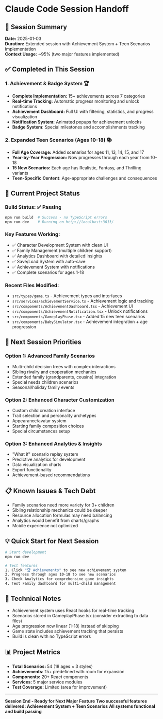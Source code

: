 # Claude Code Session Handoff

## 📅 Session Summary
**Date:** 2025-01-03  
**Duration:** Extended session with Achievement System + Teen Scenarios implementation  
**Context Usage:** ~95% (two major features implemented)

## ✅ Completed in This Session

### 1. Achievement & Badge System 🏆
- **Complete Implementation:** 15+ achievements across 7 categories
- **Real-time Tracking:** Automatic progress monitoring and unlock notifications
- **Achievement Dashboard:** Full UI with filtering, statistics, and progress visualization
- **Notification System:** Animated popups for achievement unlocks
- **Badge System:** Special milestones and accomplishments tracking

### 2. Expanded Teen Scenarios (Ages 10-18) 📚
- **Full Age Coverage:** Added scenarios for ages 11, 13, 14, 15, and 17
- **Year-by-Year Progression:** Now progresses through each year from 10-18
- **15 New Scenarios:** Each age has Realistic, Fantasy, and Thrilling variants
- **Teen-Specific Content:** Age-appropriate challenges and consequences

## 🚀 Current Project Status

### Build Status: ✅ Passing
```bash
npm run build  # Success - no TypeScript errors
npm run dev    # Running on http://localhost:3013/
```

### Key Features Working:
- ✅ Character Development System with clean UI
- ✅ Family Management (multiple children support)
- ✅ Analytics Dashboard with detailed insights
- ✅ Save/Load System with auto-save
- ✅ Achievement System with notifications
- ✅ Complete scenarios for ages 1-18

### Recent Files Modified:
- `src/types/game.ts` - Achievement types and interfaces
- `src/services/achievementService.ts` - Achievement logic and tracking
- `src/components/AchievementDashboard.tsx` - Achievement UI
- `src/components/AchievementNotification.tsx` - Unlock notifications
- `src/components/GameplayPhase.tsx` - Added 15 new teen scenarios
- `src/components/BabySimulator.tsx` - Achievement integration + age progression

## 🎯 Next Session Priorities

### Option 1: Advanced Family Scenarios
- Multi-child decision trees with complex interactions
- Sibling rivalry and cooperation mechanics
- Extended family (grandparents, cousins) integration
- Special needs children scenarios
- Seasonal/holiday family events

### Option 2: Enhanced Character Customization
- Custom child creation interface
- Trait selection and personality archetypes
- Appearance/avatar system
- Starting family composition choices
- Special circumstances setup

### Option 3: Enhanced Analytics & Insights
- "What if" scenario replay system
- Predictive analytics for development
- Data visualization charts
- Export functionality
- Achievement-based recommendations

## 📋 Known Issues & Tech Debt
- Family scenarios need more variety for 3+ children
- Sibling relationship mechanics could be deeper
- Resource allocation formulas may need balancing
- Analytics would benefit from charts/graphs
- Mobile experience not optimized

## 💡 Quick Start for Next Session
```bash
# Start development
npm run dev

# Test features
1. Click "🏆 Achievements" to see new achievement system
2. Progress through ages 10-18 to see new scenarios
3. Check Analytics for comprehensive game insights
4. Test Family dashboard for multi-child management
```

## 🔧 Technical Notes
- Achievement system uses React hooks for real-time tracking
- Scenarios stored in GameplayPhase.tsx (consider extracting to data files)
- Age progression now linear (1-18) instead of skipping
- Game state includes achievement tracking that persists
- Build is clean with no TypeScript errors

## 📊 Project Metrics
- **Total Scenarios:** 54 (18 ages × 3 styles)
- **Achievements:** 15+ predefined with room for expansion
- **Components:** 20+ React components
- **Services:** 5 major service modules
- **Test Coverage:** Limited (area for improvement)

---
**Session End - Ready for Next Major Feature**
**Two successful features delivered: Achievement System + Teen Scenarios**
**All systems functional and build passing**